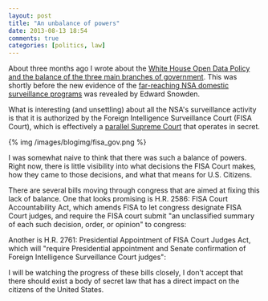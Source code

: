 ```yaml
---
layout: post
title: "An unbalance of powers"
date: 2013-08-13 18:54
comments: true
categories: [politics, law]
---
```


About three months ago I wrote about the [White House Open Data Policy and the balance of the three main branches of government](/blog/2013/05/10/white-house-open-data-policy/). This was shortly before the new evidence of the [far-reaching NSA domestic surveillance programs](https://www.eff.org/nsa-spying/timeline) was revealed by Edward Snowden.

What is interesting (and unsettling) about all the NSA's surveillance activity is that it is authorized by the Foreign Intelligence Surveillance Court (FISA Court), which is effectively a [parallel Supreme Court](http://www.nytimes.com/2013/07/07/us/in-secret-court-vastly-broadens-powers-of-nsa.html?_r=0) that operates in secret.

{% img /images/blogimg/fisa_gov.png %}

I was somewhat naive to think that there was such a balance of powers. Right now, there is little visibility into what decisions the FISA Court makes, how they came to those decisions, and what that means for U.S. Citizens.

There are several bills moving through congress that are aimed at fixing this lack of balance. One that looks promising is H.R. 2586: FISA Court Accountability Act, which amends FISA to let congress designate FISA Court judges, and require the FISA court submit "an unclassified summary of each such decision, order, or opinion" to congress:

<script id="govtrack:widget:bill:113:hr2586:script" src="http://www.govtrack.us/congress/bills/113/hr2586/widget.js" type="text/javascript"></script>

Another is H.R. 2761: Presidential Appointment of FISA Court Judges Act, which will "require Presidential appointment and Senate confirmation of Foreign Intelligence Surveillance Court judges":

<script id="govtrack:widget:bill:113:hr2761:script" src="http://www.govtrack.us/congress/bills/113/hr2761/widget.js" type="text/javascript"></script>

I will be watching the progress of these bills closely, I don't accept that there should exist a body of secret law that has a direct impact on the citizens of the United States.